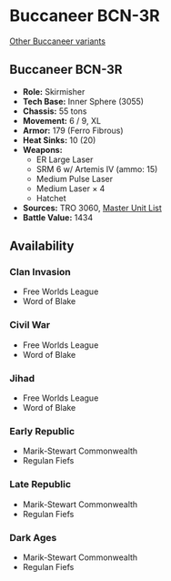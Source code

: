 # Buccaneer BCN-3R

[Other Buccaneer variants](../buccaneer.md)

## Buccaneer BCN-3R
- **Role:** Skirmisher
- **Tech Base:** Inner Sphere (3055)
- **Chassis:** 55 tons
- **Movement:** 6 / 9, XL
- **Armor:** 179 (Ferro Fibrous)
- **Heat Sinks:** 10 (20)
- **Weapons:**
  - ER Large Laser
  - SRM 6 w/ Artemis IV (ammo: 15)
  - Medium Pulse Laser
  - Medium Laser × 4
  - Hatchet
- **Sources:** TRO 3060, [Master Unit List](http://masterunitlist.info/Unit/Details/436/buccaneer-bcn-3r)
- **Battle Value:** 1434

## Availability

### Clan Invasion
- Free Worlds League
- Word of Blake

### Civil War
- Free Worlds League
- Word of Blake

### Jihad
- Free Worlds League
- Word of Blake

### Early Republic
- Marik-Stewart Commonwealth
- Regulan Fiefs

### Late Republic
- Marik-Stewart Commonwealth
- Regulan Fiefs

### Dark Ages
- Marik-Stewart Commonwealth
- Regulan Fiefs

